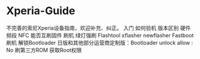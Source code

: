 # Xperia-Guide
不完善的索尼Xperia设备指南，欢迎补充、纠正。
入门
 如何验机
  版本区别
   硬件
   频段
   NFC
   能否互刷固件
刷机
 绿灯强刷
  Flashtool
  xflasher
  newflasher
 Fastboot 刷机
  解锁Bootloader
   日版和其他部分运营商定制版：Bootloader unlock allow : No
  刷第三方ROM
  获取Root权限
